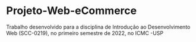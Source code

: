 # Projeto-Web-eCommerce
Trabalho desenvolvido para a disciplina de Introdução ao Desenvolvimento Web (SCC-0219), no primeiro semestre  de 2022, no ICMC -USP
